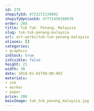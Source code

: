 ```yaml
---
id: 276
shopifyId: 8723272139082
shopifyOptionId: 47772450160970
order: 288
title: Tuk Tuk. Penang, Malaysia
slug: tuk-tuk-penang-malaysia
url: art-works/tuk-tuk-penang-malaysia
aliases: []
categories:
- graphics
inStock: true
isVisible: false
height: 21
width: 30
date: 2018-01-01T00:00:00Z
materials:
- ink
- marker
- paper
price: 200
mainImage: tuk_tuk_penang_malaysia.jpg
---
```

